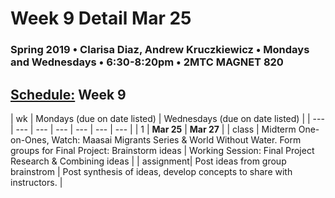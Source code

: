 # Week 9 Detail Mar 25

### Spring 2019 • Clarisa Diaz, Andrew Kruczkiewicz • Mondays and Wednesdays • 6:30-8:20pm • 2MTC MAGNET 820

## [Schedule:](./) Week 9

| wk | Mondays \(due on date listed\) | Wednesdays \(due on date listed\) |
| --- | --- | --- | --- | --- | --- | --- |
| 1 | **Mar 25** | **Mar 27** |
| class | Midterm One-on-Ones, Watch: Maasai Migrants Series & World Without Water. Form groups for Final Project: Brainstorm ideas | Working Session: Final Project Research & Combining ideas |
| assignment| Post ideas from group brainstrom  |  Post synthesis of ideas, develop concepts to share with instructors. |
